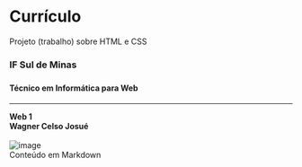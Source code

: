 # Currículo 
Projeto (trabalho) sobre HTML e CSS
### IF Sul de Minas<h3>
#### Técnico em Informática para Web <h4>
***
**Web 1**<br>
**Wagner Celso Josué** <br>  
![image](https://github.com/LuciusMauro/meuprimeiroprojeto/assets/82406977/6dd999dd-7ef4-4f81-a836-51f42859ed36)  
Conteúdo em Markdown
